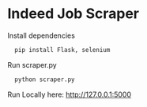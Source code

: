 # Indeed Job Scraper

Install dependencies

```bash
  pip install Flask, selenium
```

Run scraper.py

```bash
  python scraper.py
```

Run Locally here:
http://127.0.0.1:5000